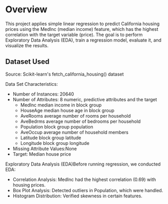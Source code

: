# Overview

This project applies simple linear regression to predict California housing prices using the MedInc (median income) feature, which has the highest correlation with the target variable (price). The goal is to perform Exploratory Data Analysis (EDA), train a regression model, evaluate it, and visualize the results.

## Dataset Used

Source: Scikit-learn's fetch_california_housing() dataset

Data Set Characteristics:
  - Number of Instances: 20640
  - Number of Attributes: 8 numeric, predictive attributes and the target
    - MedInc median income in block group
    - HouseAge median house age in block group
    - AveRooms average number of rooms per household
    - AveBedrms average number of bedrooms per household
    - Population block group population
    - AveOccup average number of household members
    - Latitude block group latitude
    - Longitude block group longitude
  - Missing Attribute Values:None
- Target: Median house price

Exploratory Data Analysis (EDA)Before running regression, we conducted EDA:
  - Correlation Analysis: MedInc had the highest correlation (0.69) with housing prices.
  - Box Plot Analysis: Detected outliers in Population, which were handled.
  - Histogram Distribution: Verified skewness in certain features.

